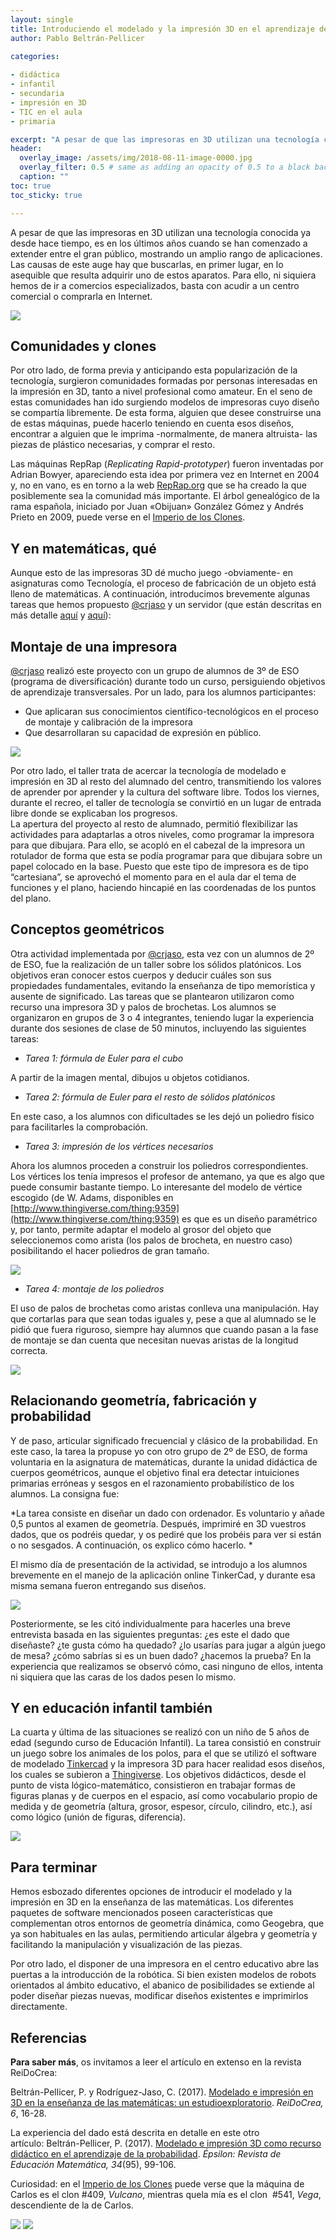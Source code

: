 ```yaml
--- 
layout: single 
title: Introduciendo el modelado y la impresión 3D en el aprendizaje de matemáticas
author: Pablo Beltrán-Pellicer 

categories:
 
- didáctica 
- infantil 
- secundaria
- impresión en 3D 
- TIC en el aula 
- primaria

excerpt: "A pesar de que las impresoras en 3D utilizan una tecnología conocida ya desde hace tiempo, es en los últimos años cuando se han comenzado a extender entre el gran público, mostrando un amplio rango de aplicaciones."
header:
  overlay_image: /assets/img/2018-08-11-image-0000.jpg
  overlay_filter: 0.5 # same as adding an opacity of 0.5 to a black background
  caption: ""
toc: true
toc_sticky: true

---
```




A pesar de que las impresoras en 3D utilizan una tecnología conocida ya desde hace tiempo, es en los últimos años cuando se han comenzado a extender entre el gran público, mostrando un amplio rango de aplicaciones. Las causas de este auge hay que buscarlas, en primer lugar, en lo asequible que resulta adquirir uno de estos aparatos. Para ello, ni siquiera hemos de ir a comercios especializados, basta con acudir a un centro comercial o comprarla en Internet.  

![](/assets/img/2018-08-11-image-0000.jpg)

## Comunidades y clones

Por otro lado, de forma previa y anticipando esta popularización de la tecnología, surgieron comunidades formadas por personas interesadas en la impresión en 3D, tanto a nivel profesional como amateur. En el seno de estas comunidades han ido surgiendo modelos de impresoras cuyo diseño se compartía libremente. De esta forma, alguien que desee construirse una de estas máquinas, puede hacerlo teniendo en cuenta esos diseños, encontrar a alguien que le imprima -normalmente, de manera altruista- las piezas de plástico necesarias, y comprar el resto.     

Las máquinas RepRap (*Replicating Rapid-prototyper*) fueron inventadas por Adrian Bowyer, apareciendo esta idea por primera vez en Internet en 2004 y, no en vano, es en torno a la web [RepRap.org](https://www.reprap.org/) que se ha creado la que posiblemente sea la comunidad más importante. El árbol genealógico de la rama española, iniciado por Juan «Obijuan» González Gómez y Andrés Prieto en 2009, puede verse en el [Imperio de los Clones](https://www.reprap.org/wiki/Clone_Wars:_El_imperio_de_los_clones/es).  

## Y en matemáticas, qué

Aunque esto de las impresoras 3D dé mucho juego -obviamente- en asignaturas como Tecnología, el proceso de fabricación de un objeto está lleno de matemáticas. A continuación, introducimos brevemente algunas tareas que hemos propuesto [@crjaso](https://twitter.com/crjaso) y un servidor (que están descritas en más detalle [aquí](http://hdl.handle.net/10481/44193) y [aquí](http://thales.cica.es/epsilon/sites/thales.cica.es.epsilon/files/epsilon95_6.pdf)):  

## Montaje de una impresora

[@crjaso](https://twitter.com/crjaso) realizó este proyecto con un grupo de alumnos de 3º de ESO (programa de diversificación) durante todo un curso, persiguiendo objetivos de aprendizaje transversales. Por un lado, para los alumnos participantes:   
- Que aplicaran sus conocimientos científico-tecnológicos en el proceso
de montaje y calibración de la impresora   
- Que desarrollaran su capacidad de expresión en público.  

![](/assets/img/2018-08-11-image-0001.jpg)

Por otro lado, el taller trata de acercar la tecnología de modelado e impresión en 3D al resto del alumnado del centro, transmitiendo los valores de aprender por aprender y la cultura del software libre. Todos los viernes, durante el recreo, el taller de tecnología se convirtió en un lugar de entrada libre donde se explicaban los progresos.  
La apertura del proyecto al resto de alumnado, permitió flexibilizar las actividades para adaptarlas a otros niveles, como programar la impresora para que dibujara. Para ello, se acopló en el cabezal de la impresora un rotulador de forma que esta se podía programar para que dibujara sobre un papel colocado en la base. Puesto que este tipo de impresora es de tipo “cartesiana”, se aprovechó el momento para en el aula dar el tema de funciones y el plano, haciendo hincapié en las coordenadas de los puntos del plano.  

## Conceptos geométricos

Otra actividad implementada por [@crjaso](https://twitter.com/crjaso), esta vez con un alumnos de 2º de ESO, fue la realización de un taller sobre los sólidos platónicos. Los objetivos eran conocer estos cuerpos y deducir cuáles son sus propiedades fundamentales, evitando la enseñanza de tipo memorística y ausente de significado. Las tareas que se plantearon utilizaron como recurso una impresora 3D y palos de brochetas. Los alumnos se organizaron en grupos de 3 o 4 integrantes, teniendo lugar la experiencia durante dos sesiones de clase de 50 minutos, incluyendo las siguientes tareas: 

- *Tarea 1: fórmula de Euler para el cubo*

A partir de la imagen mental, dibujos u objetos cotidianos.

- *Tarea 2: fórmula de Euler para el resto de sólidos platónicos*

En este caso, a los alumnos con dificultades se les dejó un poliedro
físico para facilitarles la comprobación. 

- *Tarea 3: impresión de los vértices necesarios*

Ahora los alumnos proceden a construir los poliedros correspondientes. Los vértices los tenía impresos el profesor de antemano, ya que es algo que puede consumir bastante tiempo. Lo interesante del modelo de vértice escogido (de W. Adams, disponibles en [http://www.thingiverse.com/thing:9359](http://www.thingiverse.com/thing:9359) es que es un diseño paramétrico y, por tanto, permite adaptar el modelo al grosor del objeto que seleccionemos como arista (los palos de brocheta, en nuestro caso) posibilitando el hacer poliedros de gran tamaño. 

![](/assets/img/2018-08-11-image-0002.png)

- *Tarea 4: montaje de los poliedros*

El uso de palos de brochetas como aristas conlleva una manipulación. Hay que cortarlas para que sean todas iguales y, pese a que al alumnado se le pidió que fuera riguroso, siempre hay alumnos que cuando pasan a la fase de montaje se dan cuenta que necesitan nuevas aristas de la longitud correcta.

![](/assets/img/2018-08-11-image-0003.png)

## Relacionando geometría, fabricación y probabilidad

Y de paso, articular significado frecuencial y clásico de la probabilidad. En este caso, la tarea la propuse yo con otro grupo de 2º de ESO, de forma voluntaria en la asignatura de matemáticas, durante la unidad didáctica de cuerpos geométricos, aunque el objetivo final era detectar intuiciones primarias erróneas y sesgos en el razonamiento probabilístico de los alumnos. La consigna fue:  
  

*La tarea consiste en diseñar un dado con ordenador. Es voluntario y añade 0,5 puntos al examen de geometría. Después, imprimiré en 3D vuestros dados, que os podréis quedar, y os pediré que los probéis para ver si están o no sesgados. A continuación, os explico cómo hacerlo. *


El mismo día de presentación de la actividad, se introdujo a los alumnos brevemente en el manejo de la aplicación online TinkerCad, y durante esa misma semana fueron entregando sus diseños.

![](/assets/img/2018-08-11-image-0004.png)

Posteriormente, se les citó individualmente para hacerles una breve entrevista basada en las siguientes preguntas: ¿es este el dado que diseñaste? ¿te gusta cómo ha quedado? ¿lo usarías para jugar a algún juego de mesa? ¿cómo sabrías si es un buen dado? ¿hacemos la prueba? En la experiencia que realizamos se observó cómo, casi ninguno de ellos, intenta ni siquiera que las caras de los dados pesen lo mismo.

## Y en educación infantil también

La cuarta y última de las situaciones se realizó con un niño de 5 años de edad (segundo curso de Educación Infantil). La tarea consistió en construir un juego sobre los animales de los polos, para el que se utilizó el software de modelado [Tinkercad](https://www.tinkercad.com/) y la impresora 3D para hacer realidad esos diseños, los cuales se subieron a [Thingiverse](http://www.thingiverse.com/thing:1321560). Los objetivos didácticos, desde el punto de vista lógico-matemático, consistieron en trabajar formas de figuras planas y de cuerpos en el espacio, así como vocabulario propio de medida y de geometría (altura, grosor, espesor, círculo, cilindro, etc.), así como lógico (unión de figuras, diferencia).  

![](/assets/img/2018-08-11-image-0005.png)

## Para terminar

Hemos esbozado diferentes opciones de introducir el modelado y la impresión en 3D en la enseñanza de las matemáticas. Los diferentes paquetes de software mencionados poseen características que complementan otros entornos de geometría dinámica, como Geogebra, que ya son habituales en las aulas, permitiendo articular álgebra y geometría y facilitando la manipulación y visualización de las piezas. 

Por otro lado, el disponer de una impresora en el centro educativo abre las puertas a la introducción de la robótica. Si bien existen modelos de robots orientados al ámbito educativo, el abanico de posibilidades se extiende al poder diseñar piezas nuevas, modificar diseños existentes e imprimirlos directamente. 
  
## Referencias

**Para saber más**, os invitamos a leer el artículo en extenso en la revista ReiDoCrea:   

Beltrán-Pellicer, P. y Rodríguez-Jaso, C. (2017). [Modelado e impresión en 3D en la enseñanza de las matemáticas: un estudioexploratorio](http://digibug.ugr.es/bitstream/10481/44193/1/6-2.pdf).
*ReiDoCrea, 6*, 16-28.  
  
La experiencia del dado está descrita en detalle en este otro artículo: Beltrán-Pellicer, P. (2017). [Modelado e impresión 3D como recurso didáctico en el aprendizaje de la probabilidad](http://thales.cica.es/epsilon/sites/thales.cica.es.epsilon/files/epsilon95_6.pdf). *Épsilon: Revista de Educación Matemática, 34*(95), 99-106.  
  
Curiosidad: en el [Imperio de los Clones](https://www.reprap.org/wiki/Clone_Wars:_El_imperio_de_los_clones/es) puede verse que la máquina de Carlos es el clon \#409, *Vulcano*, mientras quela mía es el clon  \#541, *Vega*, descendiente de la de Carlos.  
  
![](/assets/img/2018-08-11-image-0006.png)
![](/assets/img/2018-08-11-image-0007.png)

 